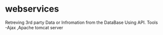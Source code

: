 # webservices

Retreving 3rd party Data or Infromation from the DataBase Using API.
Tools -Ajax ,Apache tomcat server
